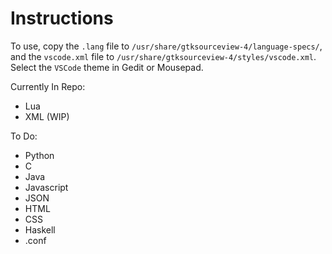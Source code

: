 # Instructions

To use, copy the `.lang` file to `/usr/share/gtksourceview-4/language-specs/`, and the `vscode.xml` file to `/usr/share/gtksourceview-4/styles/vscode.xml`. Select the `VSCode` theme in Gedit or Mousepad.

Currently In Repo:

* Lua
* XML (WIP)

To Do: 

* Python
* C
* Java
* Javascript
* JSON
* HTML
* CSS
* Haskell
* .conf
